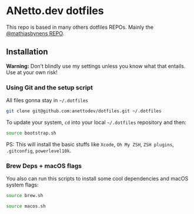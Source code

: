 # ANetto.dev dotfiles
This repo is based in many others dotfiles REPOs. Mainly the [@mathiasbynens REPO](https://github.com/mathiasbynens/dotfiles).

## Installation

**Warning:** Don’t blindly use my settings unless you know what that entails. Use at your own risk!

### Using Git and the setup script

All files gonna stay in `~/.dotfiles`

```bash
git clone git@github.com:anettodev/dotfiles.git ~/.dotfiles
```

To update your system, `cd` into your local `~/.dotfiles` repository and then:

```bash
source bootstrap.sh
```

PS: This will install the basic stuffs like `Xcode`, `Oh My ZSH`, `ZSH plugins`, `.gitconfig`, `powerlevel10k`.

### Brew Deps + macOS flags

You also can run this scripts to install some cool dependencies and macOS system flags:

```bash
source brew.sh
```

```bash
source macos.sh
```